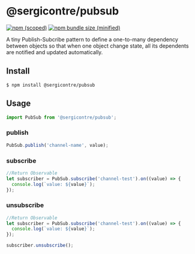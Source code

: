 # @sergicontre/pubsub

[![npm (scoped)](https://img.shields.io/npm/v/@sergicontre/pubsub.svg)](https://www.npmjs.com/package/@sergicontre/pubsub)
[![npm bundle size (minified)](https://img.shields.io/bundlephobia/min/@sergicontre/pubsub.svg)](https://www.npmjs.com/package/@sergicontre/pubsub)

A tiny Publish-Subcribe pattern to define a one-to-many dependency between objects so that when one object change state, all its dependents are notified and updated automatically.

## Install

```
$ npm install @sergicontre/pubsub
```

## Usage

```js
import PubSub from '@sergicontre/pubsub';
```

### publish

```js
PubSub.publish('channel-name', value);
```

### subscribe

```js
//Return Observable
let subscriber = PubSub.subscribe('channel-test').on((value) => {
  console.log(`value: ${value}`);
});
```

### unsubscribe

```js
//Return Observable
let subscriber = PubSub.subscribe('channel-test').on((value) => {
  console.log(`value: ${value}`);
});

subscriber.unsubscribe();
```
